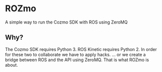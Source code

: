 # ROZmo
A simple way to run the Cozmo SDK with ROS using ZeroMQ

## Why?
The Cozmo SDK requires Python 3. ROS Kinetic requires Python 2. In order for these two to collaborate we have to apply hacks.
... or we create a bridge between ROS and the API using ZeroMQ. That is what ROZmo is about.
